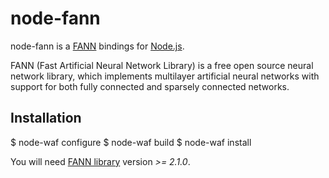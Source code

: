 # node-fann

node-fann is a [FANN](http://leenissen.dk/fann/) bindings for [Node.js](http://nodejs.org).

FANN (Fast Artificial Neural Network Library) is a free open source neural network library, which implements multilayer artificial neural networks with support for both fully connected and sparsely connected networks.

## Installation

 $ node-waf configure
 $ node-waf build
 $ node-waf install

You will need [FANN library](http://leenissen.dk/fann/wp/download/) version _>= 2.1.0_.

